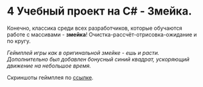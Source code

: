# 4 Учебный проект на C# - Змейка.

Конечно, классика среди всех разработчиков, которые обучаются работе с массивами - **змейка**! Очистка-рассчёт-отрисовка-ожидание и по кругу.

*Геймплей игры как в оригинальной змейке - ешь и расти. Дополнительно был добавлен бонусный синий квадрат, ускоряющий движение на небольшое время.*

Скриншоты геймплея по [ссылке](https://github.com/Winter-Dragon/learn_4.Snake/tree/master/Screenshots).
